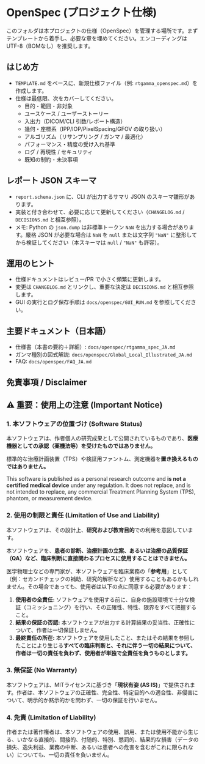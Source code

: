 # OpenSpec (プロジェクト仕様)

このフォルダは本プロジェクトの仕様（OpenSpec）を管理する場所です。まずテンプレートから着手し、必要な章を埋めてください。エンコーディングは UTF-8（BOMなし）を推奨します。

## はじめ方
- `TEMPLATE.md` をベースに、新規仕様ファイル（例: `rtgamma_openspec.md`）を作成します。
- 仕様は最低限、次をカバーしてください。
  - 目的・範囲・非対象
  - ユースケース / ユーザーストーリー
  - 入出力（DICOM/CLI 引数/レポート構造）
  - 幾何・座標系（IPP/IOP/PixelSpacing/GFOV の取り扱い）
  - アルゴリズム（リサンプリング / ガンマ / 最適化）
  - パフォーマンス・精度の受け入れ基準
  - ログ / 再現性 / セキュリティ
  - 既知の制約・未決事項

## レポート JSON スキーマ
- `report.schema.json` に、CLI が出力するサマリ JSON のスキーマ雛形があります。
- 実装と付き合わせて、必要に応じて更新してください（`CHANGELOG.md` / `DECISIONS.md` と相互参照）。
- メモ: Python の `json.dump` は非標準トークン `NaN` を出力する場合があります。厳格 JSON が必要な場合は `NaN` を `null` または文字列 `"NaN"` に整形してから検証してください（本スキーマは `null` / `"NaN"` も許容）。

## 運用のヒント
- 仕様ドキュメントはレビュー/PR で小さく頻繁に更新します。
- 変更は `CHANGELOG.md` とリンクし、重要な決定は `DECISIONS.md` と相互参照します。
- GUI の実行とログ保存手順は `docs/openspec/GUI_RUN.md` を参照してください。

## 主要ドキュメント（日本語）
- 仕様書（本書の要約＋詳細）: `docs/openspec/rtgamma_spec_JA.md`
- ガンマ種別の図式解説: `docs/openspec/Global_Local_Illustrated_JA.md`
- FAQ: `docs/openspec/FAQ_JA.md`

## **免責事項 / Disclaimer**

## **⚠️ 重要：使用上の注意 (Important Notice)**

### **1\. 本ソフトウェアの位置づけ (Software Status)**

本ソフトウェアは、作者個人の研究成果として公開されているものであり、**医療機器としての承認（薬機法等）を受けたものではありません。**

標準的な治療計画装置（TPS）や検証用ファントム、測定機器を**置き換えるものではありません。**

This software is published as a personal research outcome and **is not a certified medical device** under any regulation. It does not replace, and is not intended to replace, any commercial Treatment Planning System (TPS), phantom, or measurement device.

### **2\. 使用の制限と責任 (Limitation of Use and Liability)**

本ソフトウェアは、その設計上、**研究および教育目的**での利用を意図しています。

本ソフトウェアを、**患者の診断、治療計画の立案、あるいは治療の品質保証（QA）など、臨床判断に直接関わるプロセスに使用することはできません。**

医学物理士などの専門家が、本ソフトウェアを臨床業務の「**参考用**」として（例：セカンドチェックの補助、研究的解析など）使用することもあるかもしれません。その場合であっても、使用者は以下の点に同意する必要があります：

1. **使用者の全責任:** ソフトウェアを使用する前に、自身の施設環境で十分な検証（コミッショニング）を行い、その正確性、特性、限界をすべて把握すること。  
2. **結果の保証の否認:** 本ソフトウェアが出力する計算結果の妥当性、正確性について、作者は一切保証しません。  
3. **最終責任の所在:** 本ソフトウェアを使用したこと、またはその結果を参照したことにより生じる**すべての臨床判断と、それに伴う一切の結果について、作者は一切の責任を負わず、使用者が単独で全責任を負うものとします。**

### **3\. 無保証 (No Warranty)**

本ソフトウェアは、MITライセンスに基づき「**現状有姿 (AS IS)**」で提供されます。作者は、本ソフトウェアの正確性、完全性、特定目的への適合性、非侵害について、明示的か黙示的かを問わず、一切の保証を行いません。

### **4\. 免責 (Limitation of Liability)**

作者または著作権者は、本ソフトウェアの使用、誤用、または使用不能から生じる、いかなる直接的、間接的、付随的、特別、懲罰的、結果的な損害（データの損失、逸失利益、業務の中断、あるいは患者への危害を含むがこれに限られない）についても、一切の責任を負いません。
